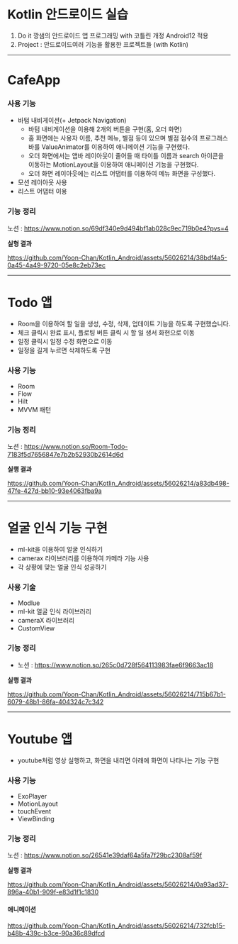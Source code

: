 # Kotlin 안드로이드 실습

1. Do it 깡샘의 안드로이드 앱 프로그래밍 with 코틀린 개정 Android12 적용 
2. Project : 안드로이드여러 기능을 활용한 프로젝트들 (with Kotlin)

---

# CafeApp

### 사용 기능
+ 바텀 내비게이션(+ Jetpack Navigation)
  + 바텀 내비게이션을 이용해 2개의 버튼을 구현(홈, 오더 화면)
  + 홈 화면에는 사용자 이름, 추천 메뉴, 별점 등이 있으며 별점 점수의 프로그래스 바를 ValueAnimator를 이용하여 애니메이션 기능을 구현했다.
  + 오더 화면에서는 앱바 레이아웃이 줄어들 때 타이틀 이름과 search 아이콘을 이동하는 MotionLayout을 이용하여 애니메이션 기능을 구현했다.
  + 오더 화면 레이아웃에는 리스트 어댑터를 이용하여 메뉴 화면을 구성했다.
+ 모션 레이아웃 사용
+ 리스트 어댑터 이용

### 기능 정리
노션  : https://www.notion.so/69df340e9d494bf1ab028c9ec719b0e4?pvs=4


__실형 결과__

https://github.com/Yoon-Chan/Kotlin_Android/assets/56026214/38bdf4a5-0a45-4a49-9720-05e8c2eb73ec

---

# Todo 앱
+ Room을 이용하여 할 일을 생성, 수정, 삭제, 업데이트 기능을 하도록 구현했습니다.
+ 체크 클릭시 완료 표시, 플로팅 버튼 클릭 시 할 일 생서 화현으로 이동
+ 일정 클릭시 일정 수정 화면으로 이동
+ 일정을 길게 누르면 삭제하도록 구현

### 사용 기능
+ Room
+ Flow
+ Hilt
+ MVVM 패턴

### 기능 정리
노션  : https://www.notion.so/Room-Todo-7183f5d7656847e7b2b52930b2614d6d


__실행 결과__

https://github.com/Yoon-Chan/Kotlin_Android/assets/56026214/a83db498-47fe-427d-bb10-93e4063fba9a

---

# 얼굴 인식 기능 구현
+ ml-kit을 이용하여 얼굴 인식하기
+ camerax 라이브러리를 이용하여 카메라 기능 사용
+ 각 상황에 맞는 얼굴 인식 성공하기

### 사용 기술
+ Modlue
+ ml-kit 얼굴 인식 라이브러리
+ cameraX 라이브러리
+ CustomView

### 기능 정리
+ 노션 : https://www.notion.so/265c0d728f564113983fae6f9663ac18

__실행 결과__

https://github.com/Yoon-Chan/Kotlin_Android/assets/56026214/715b67b1-6079-48b1-86fa-404324c7c342

---

# Youtube 앱
+ youtube처럼 영상 실행하고, 화면을 내리면 아래에 화면이 나타나는 기능 구현

### 사용 기능
+ ExoPlayer
+ MotionLayout
+ touchEvent
+ ViewBinding

### 기능 정리
노션 : https://www.notion.so/26541e39daf64a5fa7f29bc2308af59f

__실행 결과__

https://github.com/Yoon-Chan/Kotlin_Android/assets/56026214/0a93ad37-896a-40b1-909f-e83d1f1c1830


#### 애니메이션

https://github.com/Yoon-Chan/Kotlin_Android/assets/56026214/732fcb15-b48b-439c-b3ce-90a36c89dfcd

